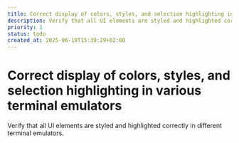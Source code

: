 ```yaml
---
title: Correct display of colors, styles, and selection highlighting in various terminal emulators
description: Verify that all UI elements are styled and highlighted correctly in different terminal emulators.
priority: 1
status: todo
created_at: 2025-06-19T15:39:29+02:00
---
```


# Correct display of colors, styles, and selection highlighting in various terminal emulators

Verify that all UI elements are styled and highlighted correctly in different terminal emulators.
